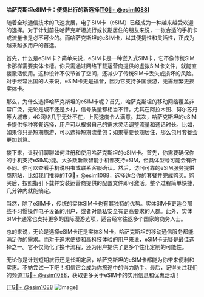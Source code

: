 **哈萨克斯坦eSIM卡：便捷出行的新选择[[TG💪+ @esim1088](https://t.me/s/esim1088)]**

随着全球通信技术的飞速发展，电子SIM卡（eSIM）已经成为一种越来越受欢迎的选择。对于计划前往哈萨克斯坦旅行或长期居住的朋友来说，一张合适的手机卡或流量卡是必不可少的。而哈萨克斯坦的eSIM卡，以其便捷性和灵活性，正成为越来越多用户的首选。

首先，什么是eSIM卡？简单来说，eSIM卡是一种嵌入式SIM卡，它不像传统SIM卡那样需要实体卡槽。你只需通过网络下载运营商提供的虚拟SIM卡文件，就能直接激活使用。这种设计不仅节省了空间，还减少了传统SIM卡丢失或损坏的风险。对于经常出国的人来说，eSIM卡更是福音，因为它支持多国漫游，无需频繁更换实体卡。

那么，为什么选择哈萨克斯坦的eSIM卡呢？首先，哈萨克斯坦的移动网络覆盖非常广泛，无论是城市还是乡村，信号质量都相当不错。尤其在阿拉木图、努尔苏丹等大城市，4G网络几乎无处不在，上网速度令人满意。其次，哈萨克斯坦的eSIM卡提供多种套餐选择，用户可以根据自己的需求灵活调整流量和通话时长。比如，如果你只是短期旅游，可以选择短期流量包；如果需要长期居住，那么包月套餐会更加划算。

接下来，让我们聊聊如何注册和使用哈萨克斯坦的eSIM卡。首先，你需要确保你的手机支持eSIM功能。大多数新款智能手机都支持eSIM，但具体型号可能会有所不同。你可以查看手机说明书或联系客服确认。然后，访问可靠的eSIM服务提供商网站，比如我们推荐的[TG💪+ @esim1088](https://t.me/s/esim1088)，选择适合你的套餐并完成购买。购买后，按照指引下载并安装运营商提供的配置文件即可激活。整个过程简单快捷，几分钟内就能搞定。

当然，除了eSIM卡，传统的实体SIM卡也有其独特的优势。实体SIM卡更适合那些不习惯操作电子设备的用户，或者对隐私安全有更高要求的人群。此外，实体SIM卡通常也支持更多的国际漫游选项，适合经常往返多个国家的商务人士。

总的来说，无论是选择eSIM卡还是实体SIM卡，哈萨克斯坦的移动通信服务都能满足你的需求。而对于追求便捷和高科技体验的用户来说，eSIM卡无疑是最佳选择之一。它不仅简化了换卡流程，还为用户提供了更多个性化定制的可能性。

无论你是计划短期旅行还是长期定居，哈萨克斯坦的eSIM卡都能为你带来便利和实惠。不妨尝试一下吧！相信它会成为你旅途中的得力助手。最后，记得关注我们的频道[TG💪+ @esim1088](https://t.me/s/esim1088)，获取更多关于eSIM卡的实用信息和优惠活动！

[[TG💪+ @esim1088](https://t.me/s/esim1088) ![Image](https://i.postimg.cc/4NQfJmqS/Snipaste-2025-05-13-00-14-12.png)]